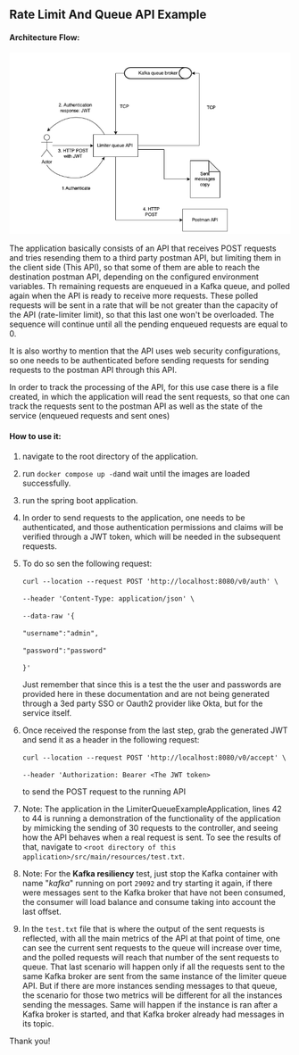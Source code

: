 ## **Rate Limit And Queue API Example**

#### Architecture Flow:

![Diagram](src/main/resources/templates/diagram.png)

The application basically consists of an API that receives POST requests and tries resending them to a third party postman API, but limiting them in the client side (This API), so that some of them are able to reach the destination postman API, depending on the configured environment variables. Th remaining requests are enqueued in a Kafka queue, and polled again when the API is ready to receive more requests. These polled requests will be sent in a rate that will be not greater than the capacity of the API (rate-limiter limit), so that this last one won't be overloaded. The sequence will continue until all the pending enqueued requests are equal to 0.

It is also worthy to mention that the API uses web security configurations, so one needs to be authenticated before sending requests for sending requests to the postman API through this API.

In order to track the processing of the API, for this use case there is a file created, in which the application will read the sent requests, so that one can track the requests sent to the postman API as well as the state of the service (enqueued requests and sent ones)

#### How to use it:

1. navigate to the root directory of the application.

2. run `docker compose up -d`and wait until the images are loaded successfully.

3. run the spring boot application.

4. In order to send requests to the application, one needs to be authenticated, and those authentication permissions and claims will be verified through a JWT token, which will be needed in the subsequent requests.

5. To do so sen the following request:
   
   `curl --location --request POST 'http://localhost:8080/v0/auth' \`
   
   `--header 'Content-Type: application/json' \`
   
   `--data-raw '{`
   
   `"username":"admin",`
   
   `"password":"password"`
   
   `}'`
   
   Just remember that since this is a test the the user and passwords are provided here in these documentation and are not being generated through a 3ed party SSO or Oauth2 provider like Okta, but for the service itself. 

6. Once received the response from the last step, grab the generated JWT and send it as a header in the following request:
   
   `curl --location --request POST 'http://localhost:8080/v0/accept' \`
   
   `--header 'Authorization: Bearer <The JWT token>`
   
   to send the POST request to the running API

7. Note: The application in the LimiterQueueExampleApplication, lines 42 to 44 is running a demonstration of the functionality of the application by mimicking the sending of 30 requests to the controller, and seeing how the API behaves when a real request is sent. To see the results of that, navigate to `<root directory of this application>/src/main/resources/test.txt`.

8. Note: For the **Kafka resiliency** test, just stop the Kafka container with name "*kafka*" running on port `29092` and try starting it again, if there were messages sent to the Kafka broker that have not been consumed, the consumer will load balance and consume taking into account the last offset.

9. In the `test.txt` file that is where the output of the sent requests is reflected, with all the main metrics of the API at that point of time, one can see the current sent requests to the queue will increase over time, and the polled requests will reach that number of the sent requests to queue. That last scenario will happen only if all the requests sent to the same Kafka broker are sent from the same instance of the limiter queue API. But if there are more instances sending messages to that queue, the scenario for those two metrics will be different for all the instances sending the messages. Same will happen if the instance is ran after a Kafka broker is started, and that Kafka broker already had messages in its topic.

Thank you!
